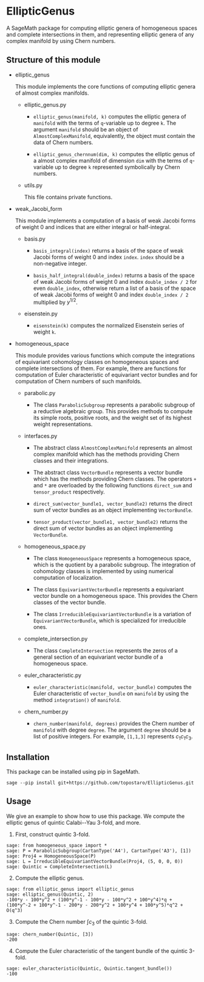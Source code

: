 # EllipticGenus

A SageMath package for computing elliptic genera of homogeneous spaces and complete intersections in them, and representing elliptic genera of any complex manifold by using Chern numbers.

##  Structure of this module

- elliptic_genus

    This module implements the core functions of computing elliptic genera of almost complex manifolds.

    - elliptic_genus.py

        - `elliptic_genus(manifold, k)` computes the elliptic genera of `manifold` with the terms of `q`-variable up to degree `k`. The argument `manifold` should be an object of `AlmostComplexManifold`, equivalently, the object must contain the data of Chern numbers.

        - `elliptic_genus_chernnum(dim, k)` computes the elliptic genus of a almost complex manifold of dimension `dim` with the terms of `q`-variable up to degree `k` represented symbolically by Chern numbers.

    - utils.py

        This file contains private functions.

- weak_Jacobi_form

    This module implements a computation of a basis of weak Jacobi forms of weight 0 and indices that are either integral or half-integral. 

    - basis.py

        - `basis_integral(index)` returns a basis of the space of weak Jacobi forms of weight 0 and index `index`. `index` should be a non-negative integer.

        - `basis_half_integral(double_index)` returns a basis of the space of weak Jacobi forms of weight 0 and index `double_index / 2` for even `double_index`, otherwise return a list of a basis of the space of weak Jacobi forms of weight 0 and index `double_index / 2` multiplied by $y^{1/2}$.

    - eisenstein.py

        - `eisenstein(k)` computes the normalized Eisenstein series of weight `k`.

- homogeneous_space

    This module provides various functions which compute the integrations of equivariant cohomology classes on homogeneous spaces and complete intersections of them. For example, there are functions for computation of Euler characteristic of equivariant vector bundles and for computation of Chern numbers of such manifolds.

    - parabolic.py

        - The class `ParabolicSubgroup` represents a parabolic subgroup of a reductive algebraic group. This provides methods to compute its simple roots, positive roots, and the weight set of its highest weight representations.

    - interfaces.py

        - The abstract class `AlmostComplexManifold` represents an almost complex manifold which has the methods providing Chern classes and their integrations.

        - The abstract class `VectorBundle` represents a vector bundle which has the methods providing Chern classes. The operators `+` and `*` are overloaded by the following functions `direct_sum` and `tensor_product` respectively.

        - `direct_sum(vector_bundle1, vector_bundle2)` returns the direct sum of vector bundles as an object implementing `VectorBundle`.

        - `tensor_product(vector_bundle1, vector_bundle2)` returns the direct sum of vector bundles as an object implementing `VectorBundle`.

    - homogeneous_space.py

        - The class `HomogeneousSpace` represents a homogeneous space, which is the quotient by a parabolic subgroup. The integration of cohomology classes is implemented by using numerical computation of localization.

        - The class `EquivariantVectorBundle` represents a equivariant vector bundle on a homogeneous space. This provides the Chern classes of the vector bundle.

        - The class `IrreducibleEquivariantVectorBundle` is a variation of `EquivariantVectorBundle`, which is specialized for irreducible ones.

    -  complete_intersection.py

        - The class `CompleteIntersection` represents the zeros of a general section of an equivariant vector bundle of a homogeneous space.

    - euler_characteristic.py

        - `euler_characteristic(manifold, vector_bundle)` computes the Euler characteristic of `vector_bundle` on `manifold` by using the method `integration()` of `manifold`.

    - chern_number.py

        - `chern_number(manifold, degrees)` provides the Chern number of `manifold` with degree `degree`. The argument `degree` should be a list of positive integers. For example, `[1,1,3]` represents $c_1 c_1 c_3$.

## Installation

This package can be installed using pip in SageMath.

```
sage --pip install git+https://github.com/topostaro/EllipticGenus.git
```

## Usage

We give an example to show how to use this package. We compute the elliptic genus of quintic Calabi--Yau 3-fold, and more.

1. First, construct quintic 3-fold.

```
sage: from homogeneous_space import *
sage: P = ParabolicSubgroup(CartanType('A4'), CartanType('A3'), [1])
sage: Proj4 = HomogeneousSpace(P)
sage: L = IrreducibleEquivariantVectorBundle(Proj4, (5, 0, 0, 0))
sage: Quintic = CompleteIntersection(L)
```
2. Compute the elliptic genus.

```
sage: from elliptic_genus import elliptic_genus
sage: elliptic_genus(Quintic, 2)
-100*y - 100*y^2 + (100*y^-1 - 100*y - 100*y^2 + 100*y^4)*q + (100*y^-2 + 100*y^-1 - 200*y - 200*y^2 + 100*y^4 + 100*y^5)*q^2 + O(q^3)
```

3. Compute the Chern number $\int c_3$ of the quintic 3-fold.

```
sage: chern_number(Quintic, [3])
-200
```
4. Compute the Euler characteristic of the tangent bundle of the quintic 3-fold.

```
sage: euler_characteristic(Quintic, Quintic.tangent_bundle())
-100
```